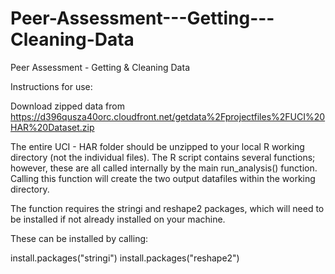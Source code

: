 Peer-Assessment---Getting---Cleaning-Data
=========================================

Peer Assessment - Getting &amp; Cleaning Data

Instructions for use: 

Download zipped data from https://d396qusza40orc.cloudfront.net/getdata%2Fprojectfiles%2FUCI%20HAR%20Dataset.zip

The entire UCI - HAR folder should be unzipped to your local R working directory (not the individual files).  The R script contains several functions; however, these are all called internally by the main run_analysis() function.  Calling this function will create the two output datafiles within the working directory.   

The function requires the stringi and reshape2 packages, which will need to be installed if not already installed on your machine. 

These can be installed by calling: 

install.packages("stringi")
install.packages("reshape2")
